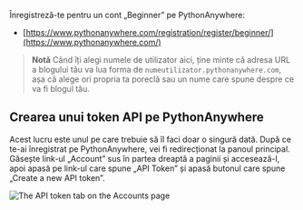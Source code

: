 Înregistreză-te pentru un cont „Beginner” pe PythonAnywhere:

* [https://www.pythonanywhere.com/registration/register/beginner/](https://www.pythonanywhere.com/)

> **Notă** Când îți alegi numele de utilizator aici, ține minte că adresa URL a blogului tău va lua forma de `numeutilizator.pythonanywhere.com`, așa că alege ori propria ta poreclă sau un nume care spune despre ce va fi blogul tău.

## Crearea unui token API pe PythonAnywhere

Acest lucru este unul pe care trebuie să îl faci doar o singură dată. După ce te-ai înregistrat pe PythonAnywhere, vei fi redirecționat la panoul principal. Găsește link-ul „Account” sus în partea dreaptă a paginii și accesează-l, apoi apasă pe link-ul care spune „API Token” și apasă butonul care spune „Create a new API token”.

![The API token tab on the Accounts page](images/pythonanywhere_create_api_token.png)